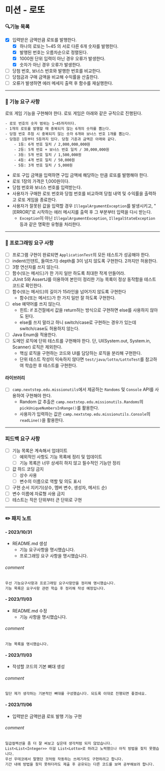 # 미션 - 로또

### 🔍기능 목록
- [x] 입력받은 금액만큼 로또를 발행한다.
   - [x] 하나의 로또는 1~45 의 서로 다른 6개 숫자를 발행한다.
   - [x] 발행된 번호는 오름차순으로 정렬된다.
   - [x] 1000원 단위 입력이 아닌 경우 오류가 발생한다.
   - [x] 숫자가 아닌 경우 오류가 발생한다.
- [ ] 당첨 번호, 보너스 번호와 발행한 번호를 비교한다.
- [ ] 당첨금과 구매 금액을 비교해 수익률을 산출한다.
- [ ] 오류가 발생하면 에러 메세지 출력 후 함수를 재실행한다.

---

### 🚀 기능 요구 사항

로또 게임 기능을 구현해야 한다. 로또 게임은 아래와 같은 규칙으로 진행된다.

```
- 로또 번호의 숫자 범위는 1~45까지이다.
- 1개의 로또를 발행할 때 중복되지 않는 6개의 숫자를 뽑는다.
- 당첨 번호 추첨 시 중복되지 않는 숫자 6개와 보너스 번호 1개를 뽑는다.
- 당첨은 1등부터 5등까지 있다. 당첨 기준과 금액은 아래와 같다.
    - 1등: 6개 번호 일치 / 2,000,000,000원
    - 2등: 5개 번호 + 보너스 번호 일치 / 30,000,000원
    - 3등: 5개 번호 일치 / 1,500,000원
    - 4등: 4개 번호 일치 / 50,000원
    - 5등: 3개 번호 일치 / 5,000원
```

- 로또 구입 금액을 입력하면 구입 금액에 해당하는 만큼 로또를 발행해야 한다.
- 로또 1장의 가격은 1,000원이다.
- 당첨 번호와 보너스 번호를 입력받는다.
- 사용자가 구매한 로또 번호와 당첨 번호를 비교하여 당첨 내역 및 수익률을 출력하고 로또 게임을 종료한다.
- 사용자가 잘못된 값을 입력할 경우 `IllegalArgumentException`를 발생시키고, "[ERROR]"로 시작하는 에러 메시지를 출력 후 그 부분부터 입력을 다시 받는다.
    - `Exception`이 아닌 `IllegalArgumentException`, `IllegalStateException` 등과 같은 명확한 유형을 처리한다.

---

### 🎯 프로그래밍 요구 사항

- [ ] 프로그램 구현이 완료되면 `ApplicationTest`의 모든 테스트가 성공해야 한다.
- [ ] indent(인덴트, 들여쓰기) depth를 3이 넘지 않도록 구현한다. 2까지만 허용한다.
- [ ] 3항 연산자를 쓰지 않는다.
- [ ] 함수(또는 메서드)가 한 가지 일만 하도록 최대한 작게 만들어라.
- [ ] JUnit 5와 AssertJ를 이용하여 본인이 정리한 기능 목록이 정상 동작함을 테스트 코드로 확인한다.
- [ ] 함수(또는 메서드)의 길이가 15라인을 넘어가지 않도록 구현한다
   - 함수(또는 메서드)가 한 가지 일만 잘 하도록 구현한다.
- [ ] else 예약어를 쓰지 않는다.
   - 힌트: if 조건절에서 값을 return하는 방식으로 구현하면 else를 사용하지 않아도 된다.
   - else를 쓰지 말라고 하니 switch/case로 구현하는 경우가 있는데 switch/case도 허용하지 않는다.
- [ ] Java Enum을 적용한다.
- [ ] 도메인 로직에 단위 테스트를 구현해야 한다. 단, UI(System.out, System.in, Scanner) 로직은 제외한다.
   - 핵심 로직을 구현하는 코드와 UI를 담당하는 로직을 분리해 구현한다.
   - 단위 테스트 작성이 익숙하지 않다면 `test/java/lotto/LottoTest`를 참고하여 학습한 후 테스트를 구현한다.

#### 라이브러리
- [ ] `camp.nextstep.edu.missionutils`에서 제공하는 `Randoms` 및 `Console` API를 사용하여 구현해야 한다.
    - Random 값 추출은 `camp.nextstep.edu.missionutils.Randoms`의 `pickUniqueNumbersInRange()`를 활용한다.
    - 사용자가 입력하는 값은 `camp.nextstep.edu.missionutils.Console`의 `readLine()`을 활용한다.

---

### 피드백 요구 사항
- [ ] 기능 목록은 계속해서 업데이트
   - [ ] 예외적인 사항도 기능 목록에 정리 및 업데이트
   - [ ] 기능 목록은 너무 상세히 하지 않고 필수적인 기능만 정리
- [ ] 값 하드 코딩 금지
   - [ ] 상수 사용
   - [ ] 변수의 이름으로 역할 및 의도 표시
- [ ] 구현 순서 지키기(상수, 멤버 변수, 생성자, 메서드 순)
- [ ] 변수 이름에 자료형 사용 금지
- [ ] 테스트는 작은 단위부터 큰 단위로 구현

---

### ✏️ 패치 노트

#### - 2023/10/31
- README.md 생성
    - 기능 요구사항을 명시했습니다.
    - 프로그래밍 요구 사항을 명시했습니다.
######      comment
    우선 기능요구사항과 프로그래밍 요구사항만을 정리해 명시했습니다.
    기능 목록은 요구사항 관련 학습 후 정리해 작성 예정입니다.

#### - 2023/11/03
- README.md 수정
  - 기능 사항을 명시했습니다.
######      comment
    기능 목록을 명시했습니다.

#### - 2023/11/03
- 작성할 코드의 기본 뼈대 생성
######      comment
    일단 제가 생각하는 기본적인 뼈대를 구성했습니다. 되도록 이대로 진행되면 좋겠네요.

#### - 2023/11/06
- 입력받은 금액만큼 로또 발행 기능 구현
######      comment
    일급컬렉션을 좀 더 잘 써보고 싶은데 생각처럼 되지 않았습니다.
    List<List<Integer>> 이걸 List<Lotto>로 하려고 노력했으나 아직 방법을 찾지 못했습니다.
    우선 우테코에서 말했던 것처럼 작동하는 쓰레기라도 구현하려고 합니다.
    기간 내에 방법을 찾지 못하더라도 제출 후 공유되는 다른 코드를 보며 공부해보려 합니다.